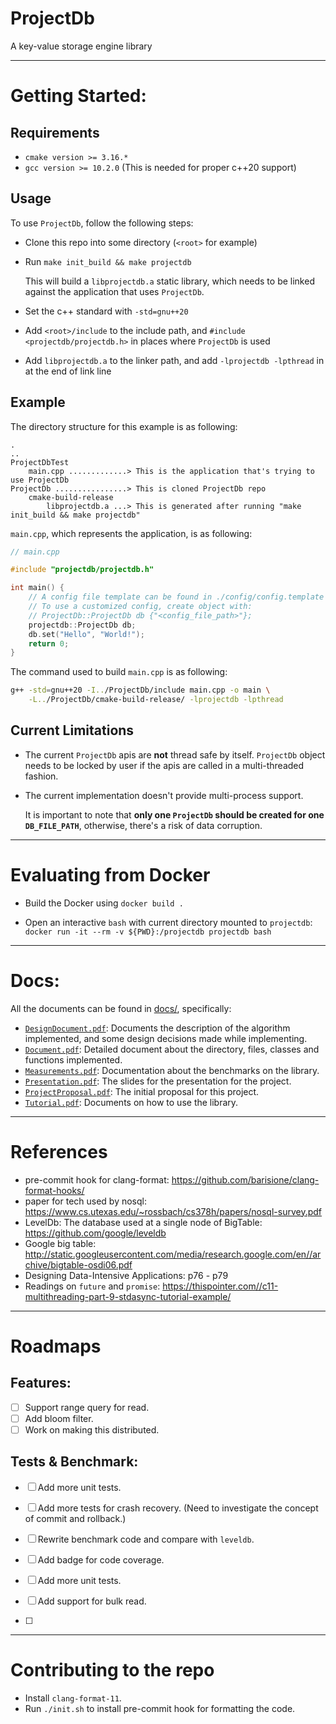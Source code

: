 # __ProjectDb__

A key-value storage engine library

---

# Getting Started:

## Requirements

- `cmake version >= 3.16.*`
- `gcc version >= 10.2.0` (This is needed for proper c++20 support)

## Usage

To use `ProjectDb`, follow the following steps:

- Clone this repo into some directory (`<root>` for example)

- Run `make init_build && make projectdb`
  
    This will build a `libprojectdb.a` static library, which needs to be linked against the application that uses `ProjectDb`.

- Set the c++ standard with `-std=gnu++20`

- Add `<root>/include` to the include path, and `#include <projectdb/projectdb.h>` in places where `ProjectDb` is used

- Add `libprojectdb.a` to the linker path, and add `-lprojectdb -lpthread` in at the end of link line

## Example

The directory structure for this example is as following:
```
.
..
ProjectDbTest
    main.cpp .............> This is the application that's trying to use ProjectDb
ProjectDb ................> This is cloned ProjectDb repo 
    cmake-build-release
        libprojectdb.a ...> This is generated after running "make init_build && make projectdb"
```

`main.cpp`, which represents the application, is as following:

```c++
// main.cpp

#include "projectdb/projectdb.h"

int main() {
    // A config file template can be found in ./config/config.template
    // To use a customized config, create object with:
    // ProjectDb::ProjectDb db {"<config_file_path>"};
    projectdb::ProjectDb db;
    db.set("Hello", "World!");
    return 0;
}
```

The command used to build `main.cpp` is as following:

```bash
g++ -std=gnu++20 -I../ProjectDb/include main.cpp -o main \
    -L../ProjectDb/cmake-build-release/ -lprojectdb -lpthread
```

## Current Limitations

- The current `ProjectDb` apis are __not__ thread safe by itself. `ProjectDb` object needs to be locked by user if the apis are called in a multi-threaded fashion. 

- The current implementation doesn't provide multi-process support. 

  It is important to note that __only one `ProjectDb` should be created for one `DB_FILE_PATH`__, otherwise, there's a risk of data corruption.

---

# Evaluating from Docker

- Build the Docker using `docker build .`

- Open an interactive `bash` with current directory mounted to `projectdb`: `docker run -it --rm -v ${PWD}:/projectdb projectdb bash`

---

# Docs:

All the documents can be found in [docs/](https://github.com/mli9502/ProjectDb/tree/main/docs), specifically:

- [`DesignDocument.pdf`](https://github.com/mli9502/ProjectDb/blob/main/docs/DesignDocument.pdf): Documents the description of the algorithm implemented, and some design decisions made while implementing.
- [`Document.pdf`](https://github.com/mli9502/ProjectDb/blob/main/docs/Document.pdf): Detailed document about the directory, files, classes and functions implemented.
- [`Measurements.pdf`](https://github.com/mli9502/ProjectDb/blob/main/docs/Measurements.pdf): Documentation about the benchmarks on the library.
- [`Presentation.pdf`](https://github.com/mli9502/ProjectDb/blob/main/docs/Presentation.pdf): The slides for the presentation for the project.
- [`ProjectProposal.pdf`](https://github.com/mli9502/ProjectDb/blob/main/docs/ProjectProposal.pdf): The initial proposal for this project.
- [`Tutorial.pdf`](https://github.com/mli9502/ProjectDb/blob/main/docs/Tutorial.pdf): Documents on how to use the library.

---

# References

- pre-commit hook for clang-format: https://github.com/barisione/clang-format-hooks/
- paper for tech used by nosql: https://www.cs.utexas.edu/~rossbach/cs378h/papers/nosql-survey.pdf
- LevelDb: The database used at a single node of BigTable: https://github.com/google/leveldb
- Google big table: http://static.googleusercontent.com/media/research.google.com/en//archive/bigtable-osdi06.pdf
- Designing Data-Intensive Applications: p76 - p79
- Readings on `future` and `promise`: https://thispointer.com//c11-multithreading-part-9-stdasync-tutorial-example/

---

# Roadmaps

## Features:

- [ ] Support range query for read.
- [ ] Add bloom filter.
- [ ] Work on making this distributed.

## Tests & Benchmark:

- [ ] Add more unit tests.
- [ ] Add more tests for crash recovery. (Need to investigate the concept of commit and rollback.)
- [ ] Rewrite benchmark code and compare with `leveldb`.


- [ ] Add badge for code coverage.
- [ ] Add more unit tests.
- [ ] Add support for bulk read.
- [ ] 

---

# Contributing to the repo

- Install `clang-format-11`.
- Run `./init.sh` to install pre-commit hook for formatting the code.


